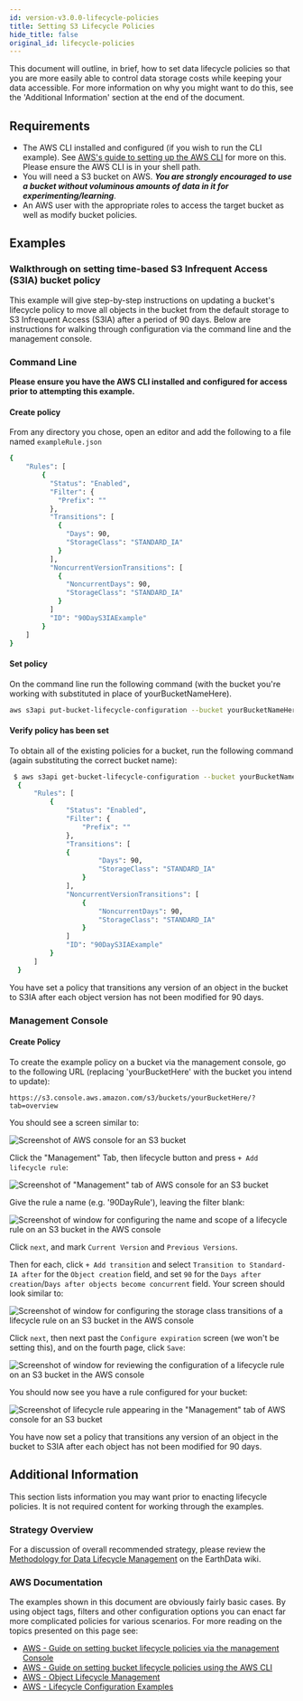 ```yaml
---
id: version-v3.0.0-lifecycle-policies
title: Setting S3 Lifecycle Policies
hide_title: false
original_id: lifecycle-policies
---
```


This document will outline, in brief, how to set data lifecycle policies so that you are more easily able to control data storage costs while keeping your data accessible.   For more information on why you might want to do this, see the 'Additional Information' section at the end of the document.

## Requirements

* The AWS CLI installed and configured (if you wish to run the CLI example).  See [AWS's guide to setting up the AWS CLI](https://docs.aws.amazon.com/AmazonS3/latest/dev/setup-aws-cli.html) for more on this.   Please ensure the AWS CLI is in your shell path.
* You will need a S3 bucket on AWS. ***You are strongly encouraged to use a bucket without voluminous amounts of data in it for experimenting/learning***.
* An AWS user with the appropriate roles to access the target bucket as well as modify bucket policies.

## Examples

### Walkthrough on setting time-based S3 Infrequent Access (S3IA) bucket policy

This example will give step-by-step instructions on updating a bucket's lifecycle policy to move all objects in the bucket from the default storage to S3 Infrequent Access (S3IA) after a period of 90 days.   Below are instructions for walking through configuration via the command line and the management console.

### Command Line

**Please ensure you have the AWS CLI installed and configured for access prior to attempting this example.**

#### Create policy

From any directory you chose, open an editor and add the following to a file named `exampleRule.json`

```bash
{
    "Rules": [
        {
          "Status": "Enabled",
          "Filter": {
            "Prefix": ""
          },
          "Transitions": [
            {
              "Days": 90,
              "StorageClass": "STANDARD_IA"
            }
          ],
          "NoncurrentVersionTransitions": [
            {
              "NoncurrentDays": 90,
              "StorageClass": "STANDARD_IA"
            }
          ]
          "ID": "90DayS3IAExample"
        }
    ]
}
```

#### Set policy

On the command line run the following command (with the bucket you're working with substituted in place of yourBucketNameHere).

```bash
aws s3api put-bucket-lifecycle-configuration --bucket yourBucketNameHere --lifecycle-configuration file://exampleRule.json
```

#### Verify policy has been set

To obtain all of the existing policies for a bucket, run the following command (again substituting the correct bucket name):

```bash
 $ aws s3api get-bucket-lifecycle-configuration --bucket yourBucketNameHere
  {
      "Rules": [
          {
              "Status": "Enabled",
              "Filter": {
                  "Prefix": ""
              },
              "Transitions": [
              {
                      "Days": 90,
                      "StorageClass": "STANDARD_IA"
                  }
              ],
              "NoncurrentVersionTransitions": [
                  {
                      "NoncurrentDays": 90,
                      "StorageClass": "STANDARD_IA"
                  }
              ]
              "ID": "90DayS3IAExample"
          }
      ]
  }
```

You have set a policy that transitions any version of an object in the bucket to S3IA after each object version has not been modified for 90 days.

### Management Console

#### Create Policy

To create the example policy on a bucket via the management console, go to the following URL (replacing 'yourBucketHere' with the bucket you intend to update):

`https://s3.console.aws.amazon.com/s3/buckets/yourBucketHere/?tab=overview`

You should see a screen similar to:

![Screenshot of AWS console for an S3 bucket](assets/aws_bucket_console_example.png)

Click the "Management" Tab, then lifecycle button and press `+ Add lifecycle rule`:

![Screenshot of "Management" tab of AWS console for an S3 bucket](assets/add_lifecycle_rule.png)

Give the rule a name (e.g. '90DayRule'), leaving the filter blank:

![Screenshot of window for configuring the name and scope of a lifecycle rule on an S3 bucket in the AWS console](assets/lifecycle_1.png)

Click `next`, and mark `Current Version` and `Previous Versions`.

Then for each, click `+ Add transition` and select `Transition to Standard-IA after` for the `Object creation` field, and set `90` for the `Days after creation`/`Days after objects become concurrent` field.    Your screen should look similar to:

![Screenshot of window for configuring the storage class transitions of a lifecycle rule on an S3 bucket in the AWS console](assets/lifecycle_2.png)

Click `next`, then next past the `Configure expiration` screen (we won't be setting this), and on the fourth page, click `Save`:

![Screenshot of window for reviewing the configuration of a lifecycle rule on an S3 bucket in the AWS console](assets/lifecycle_4.png)

You should now see you have a rule configured for your bucket:

![Screenshot of lifecycle rule appearing in the "Management" tab of AWS console for an S3 bucket](assets/lifecycle_5.png)

You have now set a policy that transitions any version of an object in the bucket to S3IA after each object has not been modified for 90 days.

## Additional Information

This section lists information you may want prior to enacting lifecycle policies.  It is not required content for working through the examples.

### Strategy Overview

For a discussion of overall recommended strategy, please review the [Methodology for Data Lifecycle Management](https://wiki.earthdata.nasa.gov/display/CUMULUS/Methodology+for+Data+Lifecycle+Management) on the EarthData wiki.

### AWS Documentation

The examples shown in this document are obviously fairly basic cases.  By using object tags, filters and other configuration options  you can enact far more complicated policies for various scenarios. For more reading on the topics presented on this page see:

* [AWS - Guide on setting bucket lifecycle policies via the management Console](https://docs.aws.amazon.com/AmazonS3/latest/user-guide/create-lifecycle.html)
* [AWS - Guide on setting bucket lifecycle policies using the AWS CLI](https://docs.aws.amazon.com/AmazonS3/latest/dev/set-lifecycle-cli.html)
* [AWS - Object Lifecycle Management](https://docs.aws.amazon.com/AmazonS3/latest/dev/object-lifecycle-mgmt.html)
* [AWS - Lifecycle Configuration Examples](https://docs.aws.amazon.com/AmazonS3/latest/dev/lifecycle-configuration-examples.html)
